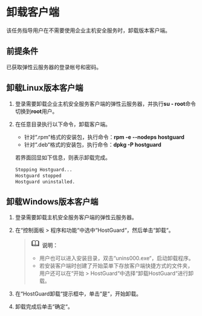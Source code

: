 # 卸载客户端<a name="ZH-CN_TOPIC_0113390607"></a>

该任务指导用户在不需要使用企业主机安全服务时，卸载版本客户端。

## 前提条件<a name="section43992855103311"></a>

已获取弹性云服务器的登录帐号和密码。

## 卸载Linux版本客户端<a name="section29143159111622"></a>

1.  登录需要卸载企业主机安全服务客户端的弹性云服务器，并执行**su - root**命令切换到**root**用户。
2.  在任意目录执行以下命令，卸载客户端。

    -   针对“.rpm“格式的安装包，执行命令：**rpm -e --nodeps hostguard**
    -   针对“.deb“格式的安装包，执行命令：**dpkg -P hostguard**

    若界面回显如下信息，则表示卸载完成。

    ```
    Stopping Hostguard...
    Hostguard stopped
    Hostguard uninstalled.
    ```


## 卸载Windows版本客户端<a name="section11654115575310"></a>

1.  登录需要卸载主机安全服务客户端的弹性云服务器。
2.  在“控制面板  \>  程序和功能“中选中“HostGuard“，然后单击“卸载“。

    >![](public_sys-resources/icon-note.gif) **说明：**   
    >-   用户也可以进入安装目录，双击“unins000.exe“，启动卸载程序。  
    >-   若安装客户端时创建了开始菜单下存放客户端快捷方式的文件夹，用户还可以在“开始  \>  HostGuard“中选择“卸载HostGuard“进行卸载。  

3.  在“HostGuard卸载“提示框中，单击“是“，开始卸载。
4.  卸载完成后单击“确定“。

